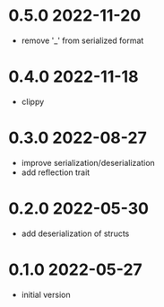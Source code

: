 # 0.5.0 2022-11-20

* remove '_' from serialized format

# 0.4.0 2022-11-18

* clippy

# 0.3.0 2022-08-27

* improve serialization/deserialization
* add reflection trait

# 0.2.0 2022-05-30

* add deserialization of structs

# 0.1.0 2022-05-27

* initial version